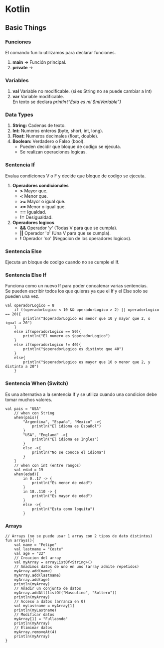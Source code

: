 # Kotlin
## Basic Things

### Funciones
El comando fun lo utilizamos para declarar funciones.
1. **main** -> Función principal.
2. **private** ->

### Variables
1. **val** Variable no modificable. (si es String no se puede cambiar a Int)
2. **var** Variable modificable.  
En texto se declara *println{“Esta es mi $miVariable”}*

### Data Types
1. **String:** Cadenas de texto.  
2. **Int:** Numeros enteros (byte, short, int, long).  
3. **Float:** Numeros decimales (float, double).  
4. **Boolean:** Verdadero o Falso (bool).  
	- Pueden decidir que bloque de codigo se ejecuta.  
	- Se realizan operaciones logicas.

### Sentencia If
Evalua condiciones V o F y decide que bloque de codigo se ejecuta.  

1. **Operadores condicionales**
	- **>** Mayor que.
	- **<** Menor que.
	- **>=** Mayor o igual que.
	- **<=** Menor o igual que.
	- **==** Igualdad.
	- **!=** Desigualdad.
2. **Operadores logicos**
	- **&&** Operador '*y*' (Todas V para que se cumpla).
	- **||** Operador '*o*' (Una V para que se cumpla).
	- **!** Operador '*no*' (Negacion de los operadores logicos).  
### Sentencia Else
Ejecuta un bloque de codigo cuando no se cumple el If.  

### Sentencia Else If
Funciona como un nuevo If para poder concatenar varias sentencias.  
Se pueden escribir todos los que quieras ya que el If y el Else solo se pueden una vez.  

	val operadorLogico = 8
        if ((operadorLogico < 10 && operadorLogico > 2) || operadorLogico == 20){
            println("$operadorLogico es menor que 10 y mayor que 2, o igual a 20")
        }
        else if(operadorLogico == 50){
            println("El numero es $operadorLogico")
        }
        else if(operadorLogico != 40){
            println("$operadorLogico es distinto que 40")
        }
        else{
            println("$operadorLogico es mayor que 10 o menor que 2, y distinto a 20")
        }

### Sentencia When (Switch)  
Es una alternativa a la sentencia If y se utiliza cuando una condicion debe tomar muchos valores.  

	val pais = "USA"
        // when con String
        when(pais){
            "Argentina", "España", "Mexico" ->{
                println("El idioma es Español")
            }
            "USA", "England" ->{
                println("El idioma es Ingles")
            }
            else ->{
                println("No se conoce el idioma")
            }
        }
        // when con int (entre rangos)
        val edad = 19
        when(edad){
            in 0..17 -> {
                println("Es menor de edad")
            }
            in 18..110 -> {
                println("Es mayor de edad")
            }
            else ->{
                println("Esta como loquita")
            }

### Arrays

    // Arrays (no se puede usar 1 array con 2 tipos de dato distintos)
    fun arrays(){
        val name = "Felipe"
        val lastname = "Coste"
        val age = "22"
        // Creacion del array
        val myArray = arrayListOf<String>()
        // Añadimos datos de uno en uno (array admite repetidos)
        myArray.add(name)
        myArray.add(lastname)
        myArray.add(age)
        println(myArray)
        // Añadir un conjunto de datos
        myArray.addAll(listOf("Masculino", "Soltero"))
        println(myArray)
        // Acceso a datos (arranca en 0)
        val myLastname = myArray[1]
        println(myLastname)
        // Modificar datos
        myArray[1] = "Fullaondo"
        println(myArray)
        // Eliminar datos
        myArray.removeAt(4)
        println(myArray)
    }

